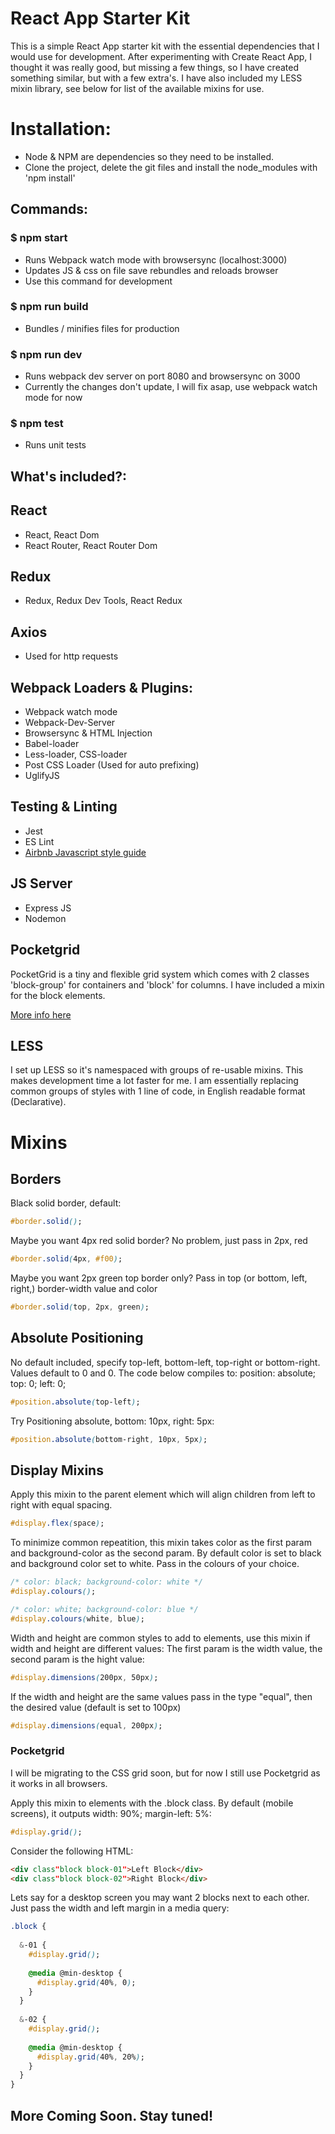 # React App Starter Kit

This is a simple React App starter kit with the essential dependencies that I would use for development.
After experimenting with Create React App, I thought it was really good, but missing a few things, so I
have created something similar, but with a few extra's. I have also included my LESS mixin library, see 
below for list of the available mixins for use.

# Installation:
* Node & NPM are dependencies so they need to be installed.
* Clone the project, delete the git files and install the node_modules with 'npm install'

## Commands:

### $ npm start
* Runs Webpack watch mode with browsersync (localhost:3000)
* Updates JS & css on file save rebundles and reloads browser
* Use this command for development

### $ npm run build
* Bundles / minifies files for production

### $ npm run dev
* Runs webpack dev server on port 8080 and browsersync on 3000
* Currently the changes don't update, I will fix asap, use webpack watch mode for now

### $ npm test
* Runs unit tests

## What's included?:

## React
* React, React Dom
* React Router, React Router Dom

## Redux
* Redux, Redux Dev Tools, React Redux

## Axios
* Used for http requests

## Webpack Loaders & Plugins:
* Webpack watch mode
* Webpack-Dev-Server
* Browsersync & HTML Injection
* Babel-loader
* Less-loader, CSS-loader
* Post CSS Loader (Used for auto prefixing)
* UglifyJS

## Testing & Linting
* Jest
* ES Lint
* [Airbnb Javascript style guide](https://github.com/airbnb/javascript)

## JS Server
* Express JS
* Nodemon

## Pocketgrid

PocketGrid is a tiny and flexible grid system which comes with 2 classes 'block-group' for containers and 'block'
for columns. I have included a mixin for the block elements.

[More info here](http://arnaudleray.github.io/pocketgrid/)

## LESS

I set up LESS so it's namespaced with groups of re-usable mixins. This makes development time a lot faster for me.
I am essentially replacing common groups of styles with 1 line of code, in English readable format (Declarative).

# Mixins

## Borders

Black solid border, default:

```CSS
#border.solid();
```

Maybe you want 4px red solid border? No problem, just pass in 2px, red

```CSS
#border.solid(4px, #f00);
```

Maybe you want 2px green top border only? Pass in top (or bottom, left, right,) border-width value and color

```CSS
#border.solid(top, 2px, green);
```

## Absolute Positioning

No default included, specify top-left, bottom-left, top-right or bottom-right.
Values default to 0 and 0.
The code below compiles to: position: absolute; top: 0; left: 0;

```CSS
#position.absolute(top-left);
```

Try Positioning absolute, bottom: 10px, right: 5px:

```CSS
#position.absolute(bottom-right, 10px, 5px);
```

## Display Mixins

Apply this mixin to the parent element which will align children from left to right with equal spacing.
```CSS
#display.flex(space);
```

To minimize common repeatition, this mixin takes color as the first param and background-color as the second param.
By default color is set to black and background color set to white. Pass in the colours of your choice.
```CSS
/* color: black; background-color: white */
#display.colours();

/* color: white; background-color: blue */
#display.colours(white, blue);
```

Width and height are common styles to add to elements, use this mixin if width and height are different values:
The first param is the width value, the second param is the hight value:
```CSS
#display.dimensions(200px, 50px);
```

If the width and height are the same values pass in the type "equal", then the desired value (default is set to 100px)
```CSS
#display.dimensions(equal, 200px);
```

### Pocketgrid
I will be migrating to the CSS grid soon, but for now I still use Pocketgrid as it works in all browsers.

Apply this mixin to elements with the .block class.
By default (mobile screens), it outputs width: 90%; margin-left: 5%:

```CSS
#display.grid();
```

Consider the following HTML:

```HTML
<div class"block block-01">Left Block</div>
<div class"block block-02">Right Block</div>
```

Lets say for a desktop screen you may want 2 blocks next to each other.
Just pass the width and left margin in a media query:

```CSS
.block {
 
  &-01 {
    #display.grid();
    
    @media @min-desktop {
      #display.grid(40%, 0);
    }
  }
  
  &-02 {
    #display.grid();
    
    @media @min-desktop {
      #display.grid(40%, 20%);
    }
  }
}
```


## More Coming Soon. Stay tuned!

